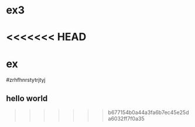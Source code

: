 # ex3
<<<<<<< HEAD
=======
# ex
#zrhfhnrstytrjtyj
## hello world
>>>>>>> b677154b0a44a3fa6b7ec45e25da6032ff7f0a35
